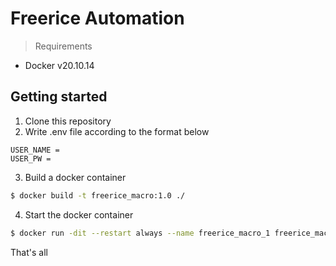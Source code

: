 # Freerice Automation

> Requirements  
- Docker v20.10.14

## Getting started

1. Clone this repository  
2. Write .env file according to the format below
```env
USER_NAME = 
USER_PW = 
```
3. Build a docker container
```sh
$ docker build -t freerice_macro:1.0 ./
```
4. Start the docker container
```sh
$ docker run -dit --restart always --name freerice_macro_1 freerice_macro:1.0
```

That's all
